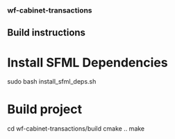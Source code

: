 ### wf-cabinet-transactions

## Build instructions

# Install SFML Dependencies
sudo bash install_sfml_deps.sh

# Build project
cd wf-cabinet-transactions/build
cmake ..
make
